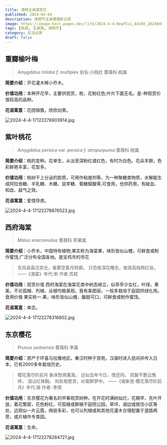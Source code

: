 ```yaml
---
title: 清明玉渊潭赏花
published: 2024-04-04
description: 清明节玉渊潭摄影记录
image: https://image-host.pages.dev/life/2024-4-4-NewFSv1_AGC9X_20240404_155655130.jpg
tags: [旅游, 玉渊潭, 清明节]
category: 生活记录
draft: false 
---
```


## 重瓣榆叶梅

> *Amygdalus triloba f. multiplex*
> 别名:小桃红
> 蔷薇科    桃属

**简要介绍**：开花灌木稀小乔木。

**价值功用**：本种开花早，主要供观赏，枚，花粉红色;叶片下面无毛。是-种观赏价值较高的品种。

**花语寓意**：花团锦簇，欣欣向荣。

![2024-4-4-17122278903914.jpg](https://image-host.pages.dev/life/2024-4-4-17122278903914.jpg)

## 紫叶桃花

> *Amygdalus persica var. persica f. atropurpurea*
> 蔷薇科    桃属

**简要介绍**：桃的变种。花单生，从淡至深粉红或红色，有时为白色。花朵丰腴，色彩鲜艳丰富，花型多。

**价值功用**：桃树干上分泌的胶质，可用作粘接剂等，为一种聚糖类物质，水解能生成阿拉伯糖、半乳糖、木糖、鼠李糖、葡糖醛酸等,可食用，也供药用，有破血、和血、益气之效。

**花语寓意**：爱情俘虏。

![2024-4-4-17122278876523.jpg](https://image-host.pages.dev/life/2024-4-4-17122278876523.jpg)

## 西府海棠

> *Malus xmicromalus*
> 蔷薇科    苹果属

**简要介绍**：小乔木，中国特有植物;果实称为海棠果，味形皆似山楂，可鲜食或制作蜜饯;广泛分布全国各地。是宝鸡市的市花

>东风袅袅泛崇光，香雾空蒙月转廊。
>只恐夜深花睡去，故烧高烛照红妆。
>——《海棠》年代:宋 作者:苏轼

**价值功用**：观赏价值 西府海棠在海棠花类中树态峭立，似亭亭少女红，叶绿，果美，不论孤植、列植、丛植均极美观。我有美图丽，一般多栽培于庭园供绿化用。 食用价值 果实称一.果，味形皆似山楂，酸甜可口，可鲜食或制作蜜饯。

**花语寓意**：单恋。

![2024-4-4-17122278316802.jpg](https://image-host.pages.dev/life/2024-4-4-17122278316802.jpg)

## 东京樱花

> *Prunus yedoensis*
> 蔷薇科    李属

**简要介绍**：原产于环喜马拉雅地区。秦汉时种于宫苑，汉唐时进入民间并传入日本，已有2000多年栽培历史。

>樱花落尽阶前月
>象床愁倚薰笼。
>远似去年今日，恨还同。
>双鬟不整云憔悴，
>泪沾红抹胸。
>何处相思苦，纱窗醉梦中。
>——《谢新恩·樱花落尽阶前月》年代:唐 作者: 李煜

**价值功用**：东京樱花为著名的早春观赏树种，在开花时满树灿烂，花期早，先叶开放，着花繁密，花色粉红，可孤植或群植于庭院公园，草坪，湖边或居住小区等处，远观似一片云霞，绚丽多彩，也可以列植或和其他花灌木合理配置于道路两旁，或片植作专类园。

**花语寓意**：生命。

![2024-4-4-17122278284721.jpg](https://image-host.pages.dev/life/2024-4-4-17122278284721.jpg)
